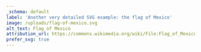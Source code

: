 ```yaml
---
_schema: default
label: 'Another very detailed SVG example: the flag of Mexico'
image: /uploads/flag-of-mexico.svg
alt_text: Flag of Mexico
attribution_url: https://commons.wikimedia.org/wiki/File:Flag_of_Mexico.svg
prefer_svg: true
---
```


